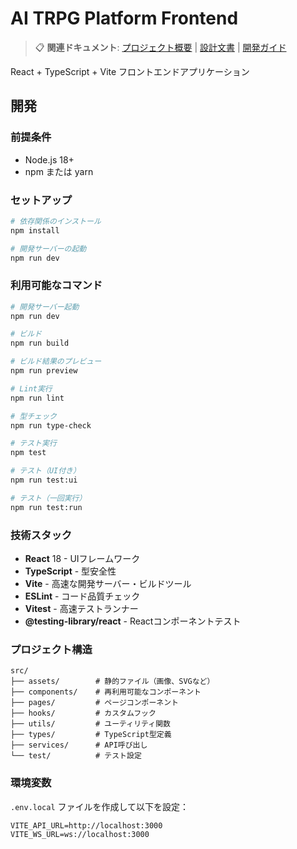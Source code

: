 # AI TRPG Platform Frontend

> 📋 **関連ドキュメント**: [プロジェクト概要](../docs/PROJECT_OVERVIEW.md) | [設計文書](../.kiro/specs/ai-trpg-platform/design.md) | [開発ガイド](../CLAUDE.md)

React + TypeScript + Vite フロントエンドアプリケーション

## 開発

### 前提条件

- Node.js 18+
- npm または yarn

### セットアップ

```bash
# 依存関係のインストール
npm install

# 開発サーバーの起動
npm run dev
```

### 利用可能なコマンド

```bash
# 開発サーバー起動
npm run dev

# ビルド
npm run build

# ビルド結果のプレビュー
npm run preview

# Lint実行
npm run lint

# 型チェック
npm run type-check

# テスト実行
npm test

# テスト（UI付き）
npm run test:ui

# テスト（一回実行）
npm run test:run
```

### 技術スタック

- **React** 18 - UIフレームワーク
- **TypeScript** - 型安全性
- **Vite** - 高速な開発サーバー・ビルドツール
- **ESLint** - コード品質チェック
- **Vitest** - 高速テストランナー
- **@testing-library/react** - Reactコンポーネントテスト

### プロジェクト構造

```
src/
├── assets/        # 静的ファイル（画像、SVGなど）
├── components/    # 再利用可能なコンポーネント
├── pages/         # ページコンポーネント
├── hooks/         # カスタムフック
├── utils/         # ユーティリティ関数
├── types/         # TypeScript型定義
├── services/      # API呼び出し
└── test/          # テスト設定
```

### 環境変数

`.env.local` ファイルを作成して以下を設定：

```env
VITE_API_URL=http://localhost:3000
VITE_WS_URL=ws://localhost:3000
```